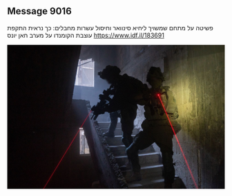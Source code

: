 ## Message 9016

פשיטה על מתחם שמשויך ליחיא סינוואר וחיסול עשרות מחבלים:
כך נראית התקפת עוצבת הקומנדו על מערב חאן יונס
https://www.idf.il/183691

![Photo](9016/9016_photo.jpg)
